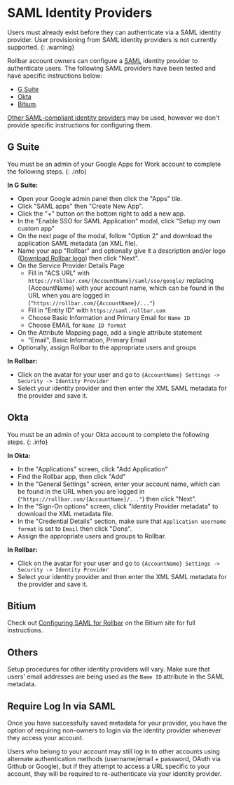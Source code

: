 # SAML Identity Providers

Users must already exist before they can authenticate via a SAML identity provider. User provisioning from SAML identity providers is not currently supported.
{: .warning}

Rollbar account owners can configure a [SAML](https://en.wikipedia.org/wiki/Security_Assertion_Markup_Language) identity provider to authenticate users.  The following SAML providers have been tested and have specific instructions below:

* [G Suite](#g-suite)
* [Okta](#okta)
* [Bitium](#bitium).

[Other SAML-compliant identity providers](#others) may be used, however we don't provide specific instructions for configuring them.

## G Suite

You must be an admin of your Google Apps for Work account to complete the following steps.
{: .info}

**In G Suite:**

* Open your Google admin panel then click the "Apps" tile.
* Click "SAML apps" then "Create New App".
* Click the "+" button on the bottom right to add a new app.
* In the "Enable SSO for SAML Application" modal, click "Setup my own custom app"
* On the next page of the modal, follow "Option 2" and download the application SAML metadata (an XML file).
* Name your app "Rollbar" and optionally give it a description and/or logo
   ([Download Rollbar logo](https://cdn.rollbar.com/assets/rollbar-logo.153796.o.png)) then click "Next".
* On the Service Provider Details Page
   * Fill in "ACS URL" with `https://rollbar.com/{AccountName}/saml/sso/google/` replacing {AccountName} with your account name, which can be found in the URL when you are logged in (`"https://rollbar.com/{AccountName}/..."`)
   * Fill in "Entity ID" with `https://saml.rollbar.com`
   * Choose Basic Information and Primary Email for `Name ID`
   * Choose EMAIL for `Name ID format`
* On the Attribute Mapping page, add a single attribute statement
   * "Email", Basic Information, Primary Email
* Optionally, assign Rollbar to the appropriate users and groups

**In Rollbar:**

* Click on the avatar for your user and go to `{AccountName} Settings -> Security -> Identity Provider`
* Select your identity provider and then enter the XML SAML metadata for the provider and save it.

## Okta

You must be an admin of your Okta account to complete the following steps.
{: .info}

**In Okta:**

* In the "Applications" screen, click "Add Application"
* Find the Rollbar app, then click "Add"
* In the "General Settings" screen, enter your account name, which can be found in the URL when you are logged in (`"https://rollbar.com/{AccountName}/..."`) then click "Next".
* In the "Sign-On options" screen, click "Identity Provider metadata" to download the XML metadata file.
* In the "Credential Details" section, make sure that `Application username format` is set to `Email` then click "Done".
* Assign the appropriate users and groups to Rollbar.

**In Rollbar:**

* Click on the avatar for your user and go to `{AccountName} Settings -> Security -> Identity Provider`
* Select your identity provider and then enter the XML SAML metadata for the provider and save it.

## Bitium

Check out [Configuring SAML for Rollbar](https://support.bitium.com/administration/saml-rollbar/) on the Bitium site for full instructions.

## Others

Setup procedures for other identity providers will vary. Make sure that users' email addresses are being used as the `Name ID` attribute in the SAML metadata.

## Require Log In via SAML

Once you have successfully saved metadata for your provider, you have the option of requiring non-owners to login via the identity provider whenever they access your account.  

Users who belong to your account may still log in to other accounts using alternate authentication methods (username/email + password, OAuth via Github or Google), but if they attempt to access a URL specific to your account, they will be required to re-authenticate via your identity provider.
